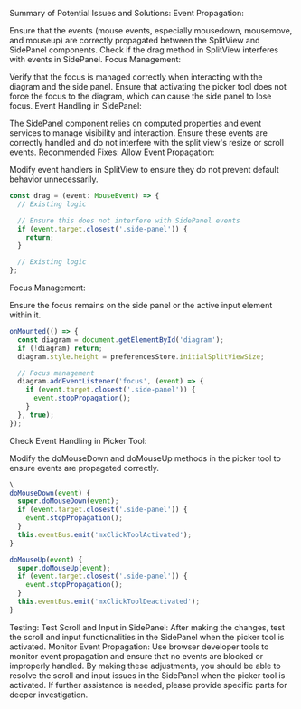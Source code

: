 Summary of Potential Issues and Solutions:
Event Propagation:

Ensure that the events (mouse events, especially mousedown, mousemove, and mouseup) are correctly propagated between the SplitView and SidePanel components.
Check if the drag method in SplitView interferes with events in SidePanel.
Focus Management:

Verify that the focus is managed correctly when interacting with the diagram and the side panel. Ensure that activating the picker tool does not force the focus to the diagram, which can cause the side panel to lose focus.
Event Handling in SidePanel:

The SidePanel component relies on computed properties and event services to manage visibility and interaction. Ensure these events are correctly handled and do not interfere with the split view's resize or scroll events.
Recommended Fixes:
Allow Event Propagation:

Modify event handlers in SplitView to ensure they do not prevent default behavior unnecessarily.
```typescript
const drag = (event: MouseEvent) => {
  // Existing logic

  // Ensure this does not interfere with SidePanel events
  if (event.target.closest('.side-panel')) {
    return;
  }

  // Existing logic
};
```
Focus Management:

Ensure the focus remains on the side panel or the active input element within it.
```typescript
onMounted(() => {
  const diagram = document.getElementById('diagram');
  if (!diagram) return;
  diagram.style.height = preferencesStore.initialSplitViewSize;

  // Focus management
  diagram.addEventListener('focus', (event) => {
    if (event.target.closest('.side-panel')) {
      event.stopPropagation();
    }
  }, true);
});
```
Check Event Handling in Picker Tool:

Modify the doMouseDown and doMouseUp methods in the picker tool to ensure events are propagated correctly.
```typescript
\
doMouseDown(event) {
  super.doMouseDown(event);
  if (event.target.closest('.side-panel')) {
    event.stopPropagation();
  }
  this.eventBus.emit('mxClickToolActivated');
}

doMouseUp(event) {
  super.doMouseUp(event);
  if (event.target.closest('.side-panel')) {
    event.stopPropagation();
  }
  this.eventBus.emit('mxClickToolDeactivated');
}
```
Testing:
Test Scroll and Input in SidePanel:
After making the changes, test the scroll and input functionalities in the SidePanel when the picker tool is activated.
Monitor Event Propagation:
Use browser developer tools to monitor event propagation and ensure that no events are blocked or improperly handled.
By making these adjustments, you should be able to resolve the scroll and input issues in the SidePanel when the picker tool is activated. If further assistance is needed, please provide specific parts for deeper investigation.

